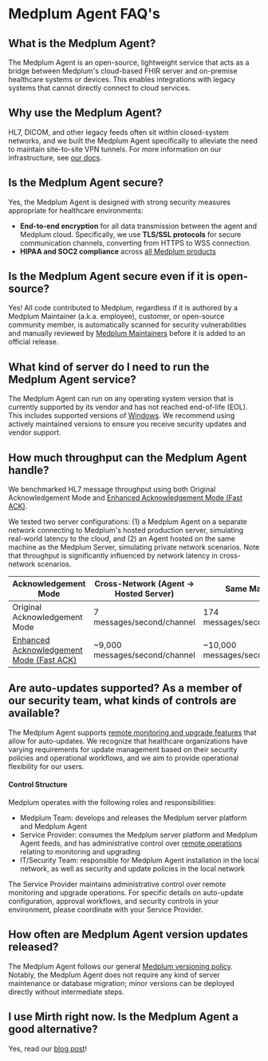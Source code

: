 # Medplum Agent FAQ's 

## What is the Medplum Agent? 

The Medplum Agent is an open-source, lightweight service that acts as a bridge between Medplum's cloud-based FHIR server and on-premise healthcare systems or devices. This enables integrations with legacy systems that cannot directly connect to cloud services. 

## Why use the Medplum Agent? 

HL7, DICOM, and other legacy feeds often sit within closed-system networks, and we built the Medplum Agent specifically to alleviate the need to maintain site-to-site VPN tunnels. For more information on our infrastructure, see [our docs](/docs/agent). 

## Is the Medplum Agent secure? 

Yes, the Medplum Agent is designed with strong security measures appropriate for healthcare environments:

- **End-to-end encryption** for all data transmission between the agent and Medplum cloud. Specifically, we use **TLS/SSL protocols** for secure communication channels, converting from HTTPS to WSS connection. 
- **HIPAA and SOC2 compliance** across [all Medplum products](/docs/compliance) 

## Is the Medplum Agent secure even if it is open-source? 

Yes! All code contributed to Medplum, regardless if it is authored by a Medplum Maintainer (a.k.a. employee), customer, or open-source community member, is automatically scanned for security vulnerabilities and manually reviewed by [Medplum Maintainers](https://www.medplum.com/about) before it is added to an official release. 

## What kind of server do I need to run the Medplum Agent service? 

The Medplum Agent can run on any operating system version that is currently supported by its vendor and has not reached end-of-life (EOL). This includes supported versions of [Windows](https://learn.microsoft.com/en-us/lifecycle/). We recommend using actively maintained versions to ensure you receive security updates and vendor support.

## How much throughput can the Medplum Agent handle? 

We benchmarked HL7 message throughput using both Original Acknowledgement Mode and [Enhanced Acknowledgement Mode (Fast ACK)](https://www.medplum.com/docs/agent/acknowledgement-modes#enhanced-acknowledgement-mode-fast-ack). 

We tested two server configurations: (1) a Medplum Agent on a separate network connecting to Medplum's hosted production server, simulating real-world latency to the cloud, and (2) an Agent hosted on the same machine as the Medplum Server, simulating private network scenarios. Note that throughput is significantly influenced by network latency in cross-network scenarios.

| Acknowledgement Mode | Cross-Network (Agent -> Hosted Server) | Same Machine | 
|--------|-----------|------------|
| Original Acknowledgement Mode | 7 messages/second/channel | 174 messages/second/channel | 
| [Enhanced Acknowledgement Mode (Fast ACK)](https://www.medplum.com/docs/agent/acknowledgement-modes#enhanced-acknowledgement-mode-fast-ack) | ~9,000 messages/second/channel | ~10,000 messages/second/channel | 

## Are auto-updates supported? As a member of our security team, what kinds of controls are available? 

The Medplum Agent supports [remote monitoring and upgrade features](/docs/agent/features) that allow for auto-updates. We recognize that healthcare organizations have varying requirements for update management based on their security policies and operational workflows, and we aim to provide operational flexibility for our users. 

#### Control Structure  

Medplum operates with the following roles and responsibilities: 

- Medplum Team: develops and releases the Medplum server platform and Medplum Agent
- Service Provider: consumes the Medplum server platform and Medplum Agent feeds, and has administrative control over [remote operations](/docs/agent/features) relating to monitoring and upgrading 
- IT/Security Team: responsible for Medplum Agent installation in the local network, as well as security and update policies in the local network 

The Service Provider maintains administrative control over remote monitoring and upgrade operations. For specific details on auto-update configuration, approval workflows, and security controls in your environment, please coordinate with your Service Provider. 

## How often are Medplum Agent version updates released? 

The Medplum Agent follows our general [Medplum versioning policy](/docs/compliance/versions). Notably, the Medplum Agent does not require any kind of server maintenance or database migration; minor versions can be deployed directly without intermediate steps. 

## I use Mirth right now. Is the Medplum Agent a good alternative? 

Yes, read our [blog post](/blog/medplum-for-mirth-users)! 

